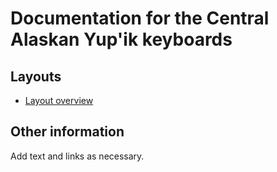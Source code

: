 # Documentation for the Central Alaskan Yup'ik keyboards


## Layouts

-   [Layout overview](layout.html)

## Other information

Add text and links as necessary.
